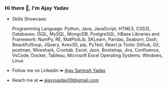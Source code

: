 ### Hi there 👋, I'm Ajay Yadav

- Skills Showcase:
  
    Programming Language: Python, Java, JavaScript, HTML5, CSS3), Databases: (SQL, MySQL, MongoDB, PostgreSQL, HBase
    Libraries and Framework: NumPy, RE, MatPlotLib, SKLearn, Pandas, Seaborn, Dash, BeautifulSoup, JQuery, Axes3D, pip, PyTest, React.js
    Tools: Github, Git, postman, Wireshark, Crontab, Excel, Json, Bootstrap, Jira, Confluence, VsCode, Docker, Tableau, Microsoft Excel
    Operating Systems: Windows, Linux

- Follow me on Linkedin ➡︎ [Ajay Santosh Yadav](https://www.linkedin.com/in/ajayay)
- Reach me at ➡︎ ajaysyadav09@gmail.com
